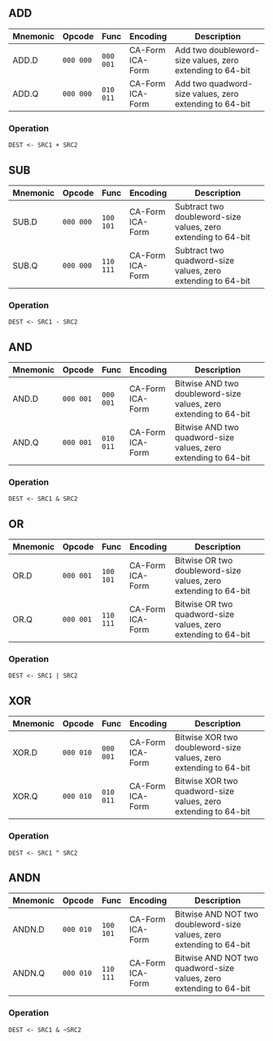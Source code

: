## ADD
| Mnemonic | Opcode     | Func           | Encoding            | Description                                              |
|----------|------------|----------------|---------------------|----------------------------------------------------------|
| ADD.D    | `000 000`  | `000`<br>`001` | CA-Form<br>ICA-Form | Add two doubleword-size values, zero extending to 64-bit |
| ADD.Q    | `000 000`  | `010`<br>`011` | CA-Form<br>ICA-Form | Add two quadword-size values, zero extending to 64-bit   |
### Operation
```
DEST <- SRC1 + SRC2
```
## SUB
| Mnemonic | Opcode     | Func           | Encoding            | Description                                              |
|----------|------------|----------------|---------------------|----------------------------------------------------------|
| SUB.D    | `000 000`  | `100`<br>`101` | CA-Form<br>ICA-Form | Subtract two doubleword-size values, zero extending to 64-bit |
| SUB.Q    | `000 000`  | `110`<br>`111` | CA-Form<br>ICA-Form | Subtract two quadword-size values, zero extending to 64-bit   |
### Operation
```
DEST <- SRC1 - SRC2
```

## AND
| Mnemonic | Opcode     | Func           | Encoding            | Description                                              |
|----------|------------|----------------|---------------------|----------------------------------------------------------|
| AND.D    | `000 001`  | `000`<br>`001` | CA-Form<br>ICA-Form | Bitwise AND two doubleword-size values, zero extending to 64-bit |
| AND.Q    | `000 001`  | `010`<br>`011` | CA-Form<br>ICA-Form | Bitwise AND two quadword-size values, zero extending to 64-bit   |
### Operation
```
DEST <- SRC1 & SRC2
```

## OR
| Mnemonic | Opcode     | Func           | Encoding            | Description                                              |
|----------|------------|----------------|---------------------|----------------------------------------------------------|
| OR.D     | `000 001`  | `100`<br>`101` | CA-Form<br>ICA-Form | Bitwise OR two doubleword-size values, zero extending to 64-bit |
| OR.Q     | `000 001`  | `110`<br>`111` | CA-Form<br>ICA-Form | Bitwise OR two quadword-size values, zero extending to 64-bit   |
### Operation
```
DEST <- SRC1 | SRC2
```

## XOR
| Mnemonic | Opcode     | Func           | Encoding            | Description                                              |
|----------|------------|----------------|---------------------|----------------------------------------------------------|
| XOR.D    | `000 010`  | `000`<br>`001` | CA-Form<br>ICA-Form | Bitwise XOR two doubleword-size values, zero extending to 64-bit |
| XOR.Q    | `000 010`  | `010`<br>`011` | CA-Form<br>ICA-Form | Bitwise XOR two quadword-size values, zero extending to 64-bit   |
### Operation
```
DEST <- SRC1 ^ SRC2
```

## ANDN
| Mnemonic | Opcode     | Func           | Encoding            | Description                                              |
|----------|------------|----------------|---------------------|----------------------------------------------------------|
| ANDN.D   | `000 010`  | `100`<br>`101` | CA-Form<br>ICA-Form | Bitwise AND NOT two doubleword-size values, zero extending to 64-bit |
| ANDN.Q   | `000 010`  | `110`<br>`111` | CA-Form<br>ICA-Form | Bitwise AND NOT two quadword-size values, zero extending to 64-bit   |
### Operation
```
DEST <- SRC1 & ~SRC2
```
